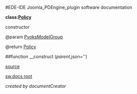 #EDE-IDE Joomla_PDEngine_plugin
software documentation

**class:[Policy](../Policy.md)**



constructor

@param [PvoksModelGroup](../PvoksModelGroup)      

@return [Policy](../Policy)      

##function __construct ($parent,$json='') 


[source](../../../site/models/model.php)

[sw.docs root](../)

*created by documentCreator*

